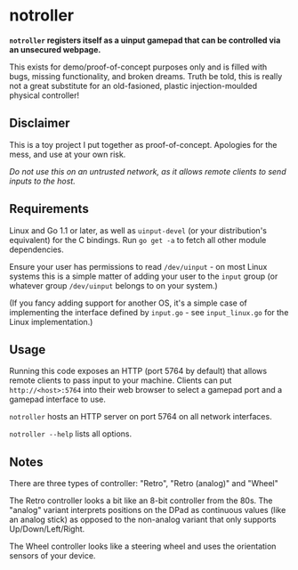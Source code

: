 notroller
=========

**`notroller` registers itself as a uinput gamepad that can be controlled via
an unsecured webpage.**

This exists for demo/proof-of-concept purposes only and is filled with bugs,
missing functionality, and broken dreams. Truth be told, this is really not
a great substitute for an old-fasioned, plastic injection-moulded physical
controller!

## Disclaimer
This is a toy project I put together as proof-of-concept. Apologies for the
mess, and use at your own risk.

*Do not use this on an untrusted network, as it allows remote clients to 
send inputs to the host.*

## Requirements
Linux and Go 1.1 or later, as well as `uinput-devel` (or your distribution's
equivalent) for the C bindings. Run `go get -a` to fetch all other module
dependencies.

Ensure your user has permissions to read `/dev/uinput` - on most Linux systems
this is a simple matter of adding your user to the `input` group (or whatever
group `/dev/uinput` belongs to on your system.)

(If you fancy adding support for another OS, it's a simple case of 
implementing the interface defined by `input.go` - see `input_linux.go` for 
the Linux implementation.)

## Usage
Running this code exposes an HTTP (port 5764 by default) that allows remote
clients to pass input to your machine. Clients can put `http://<host>:5764`
into their web browser to select a gamepad port and a gamepad interface to use.

`notroller` hosts an HTTP server on port 5764 on all network interfaces.

`notroller --help` lists all options. 

## Notes
There are three types of controller: "Retro", "Retro (analog)" and "Wheel"

The Retro controller looks a bit like an 8-bit controller from the 80s. The
"analog" variant interprets positions on the DPad as continuous values
(like an analog stick) as opposed to the non-analog variant that only supports
Up/Down/Left/Right.

The Wheel controller looks like a steering wheel and uses the orientation
sensors of your device.
